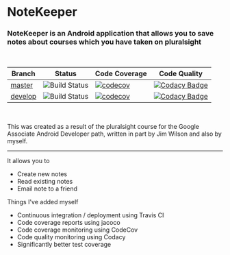 # NoteKeeper



<h3>NoteKeeper is an Android application that allows you to save notes about courses which you have taken on pluralsight</h3>
<br/>

Branch      | Status | Code Coverage | Code Quality 
------------|--------|---------------|--------------
[master](https://github.com/AaronWatson2975/NoteKeeper)   | ![Build Status](https://travis-ci.com/AaronWatson2975/NoteKeeper.svg?branch=master) | [![codecov](https://codecov.io/gh/AaronWatson2975/NoteKeeper/branch/master/graph/badge.svg)](https://codecov.io/gh/AaronWatson2975/NoteKeeper) | [![Codacy Badge](https://api.codacy.com/project/badge/Grade/ac88523b1b9a4d4aab9fdf361a977c3c)](https://www.codacy.com/app/AaronWatson2975/NoteKeeper?utm_source=github.com&amp;utm_medium=referral&amp;utm_content=AaronWatson2975/NoteKeeper&amp;utm_campaign=Badge_Grade)
[develop](https://github.com/AaronWatson2975/NoteKeeper/tree/develop) | ![Build Status](https://travis-ci.com/AaronWatson2975/NoteKeeper.svg?branch=develop) | [![codecov](https://codecov.io/gh/AaronWatson2975/NoteKeeper/branch/develop/graph/badge.svg)](https://codecov.io/gh/AaronWatson2975/NoteKeeper) | [![Codacy Badge](https://api.codacy.com/project/badge/Grade/ac88523b1b9a4d4aab9fdf361a977c3c)](https://www.codacy.com/app/AaronWatson2975/NoteKeeper?utm_source=github.com&amp;utm_medium=referral&amp;utm_content=AaronWatson2975/NoteKeeper&amp;utm_campaign=Badge_Grade)

<br/>
<p>This was created as a result of the pluralsight course for the Google Associate Android Developer path, written in part by Jim Wilson and also by myself.</p>
<hr/>
<p>It allows you to</p>
<ul>
  <li>Create new notes</li>
  <li>Read existing notes</li>
  <li>Email note to a friend</li>
</ul>

<p>Things I've added myself</p>
<ul>
  <li>Continuous integration / deployment using Travis CI</li>
  <li>Code coverage reports using jacoco</li>
  <li>Code coverage monitoring using CodeCov</li>
  <li>Code quality monitoring using Codacy</li>
  <li>Significantly better test coverage</li>
</ul>

